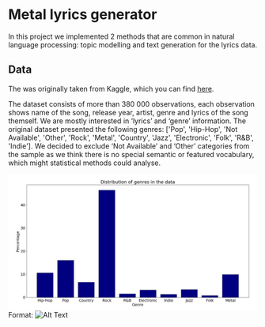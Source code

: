 # Metal lyrics generator 
In this project we implemented 2 methods that are common in natural language processing: topic modelling and text generation for the lyrics data. 

## Data
The was originally taken from Kaggle, which you can find [here](https://www.kaggle.com/gyani95/380000-lyrics-from-metrolyrics).

The dataset consists of more than 380 000 observations, each observation shows name of the song, release year, artist, genre and lyrics of the song themself. We are mostly interested in ‘lyrics’ and ‘genre’ information. The original dataset presented the following genres: ['Pop', 'Hip-Hop', 'Not Available', 'Other', 'Rock', 'Metal', 'Country', 'Jazz', 'Electronic', 'Folk', 'R&B', 'Indie']. We decided to exclude ‘Not Available’ and ‘Other’ categories from the sample as we think there is no special semantic or featured vocabulary, which might statistical methods could analyse.

![GitHub Logo](/images/distribution.jpeg)
Format: ![Alt Text](url)
